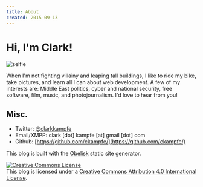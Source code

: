 ```yaml
---
title: About
created: 2015-09-13
---
```


# Hi, I'm Clark!
![selfie](https://i.imgur.com/2DtFhll.jpg)

When I'm not fighting villainy and leaping tall buildings, I like to ride my bike, take pictures, and learn all I can about web development. A few of my interests are: Middle East politics, cyber and national security, free software, film, music, and photojournalism. I'd love to hear from you!

## Misc.

- Twitter: [@clarkkampfe](https://twitter.com/clarkkampfe)
- Email/XMPP: clark [dot] kampfe [at] gmail [dot] com
- Github: [https://github.com/ckampfe/](https://github.com/ckampfe/)

This blog is built with the [Obelisk](https://github.com/ckampfe/obelisk) static
site generator.

<a rel="license" href="http://creativecommons.org/licenses/by/4.0/"><img alt="Creative Commons License" style="border-width:0" src="https://i.creativecommons.org/l/by/4.0/88x31.png" /></a><br />This blog is licensed under a <a rel="license" href="http://creativecommons.org/licenses/by/4.0/">Creative Commons Attribution 4.0 International License</a>.
